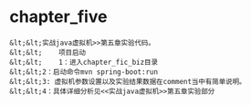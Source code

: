 # chapter_five
	&lt;&lt;实战java虚拟机>>第五章实验代码。
	&lt;&lt;	项目启动
	&lt;&lt;	1：进入chapter_fic_biz目录
	&lt;&lt;2：启动命令mvn spring-boot:run
	&lt;&lt;3: 虚拟机参数设置以及实验结果数据在comment当中有简单说明。
	&lt;&lt;4：具体详细分析见<<实战java虚拟机>>第五章实验部分
